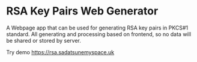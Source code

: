 # RSA Key Pairs Web Generator

A Webpage app that can be used for generating RSA key pairs in PKCS#1 standard.
All generating and processing based on frontend, so no data will be shared or stored by server.

Try demo https://rsa.sadatsunemyspace.uk

